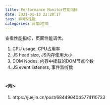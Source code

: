 ```yaml
---
title: Performance Monitor性能指标
date: 2021-01-13 22:28:17
tags: 异常&性能
categories: 异常&性能
---
```


查看性能指标，页面性能调优。

<!--more-->

<ol>
  <li>CPU usage, CPU占用率</li>
  <li>JS head size, JS内存使用大小</li>
  <li>DOM Nodes, 内存中挂载的DOM节点个数</li>
  <li>JS event listeners, 事件监听数</li>
</ol>

<h4 style="margin-top: 40px;"><附></h4>
<ol>
  <li>https://juejin.cn/post/6844904045774110733</li>
</ol>